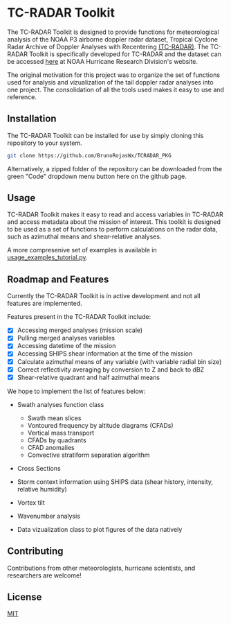 # TC-RADAR Toolkit

The TC-RADAR Toolkit is designed to provide functions for meteorological analysis of the NOAA P3 airborne doppler radar dataset, Tropical Cyclone Radar Archive of Doppler Analyses with Recentering [(TC-RADAR)](https://www.aoml.noaa.gov/ftp/pub/hrd/data/radar/level3/TC_RADAR_README.pdf). The TC-RADAR Toolkit is specifically developed for TC-RADAR and the dataset can be accessed [here](https://www.aoml.noaa.gov/ftp/pub/hrd/data/radar/level3/) at NOAA Hurricane Research Division's website.

The original motivation for this project was to organize the set of functions used for analysis and vizualization of the tail doppler radar analyses into one project. The consolidation of all the tools used makes it easy to use and reference.

## Installation

The TC-RADAR Toolkit can be installed for use by simply cloning this repository to your system.

```bash
git clone https://github.com/BrunoRojasWx/TCRADAR_PKG
```

Alternatively, a zipped folder of the repository can be downloaded from the green "Code" dropdown menu button here on the github page.

## Usage

TC-RADAR Toolkit makes it easy to read and access variables in TC-RADAR and access metadata about the mission of interest. This toolkit is designed to be used as a set of functions to perform calculations on the radar data, such as azimuthal means and shear-relative analyses.

A more compresenive set of examples is available in [usage_examples_tutorial.py](https://github.com/BrunoRojasWx/TCRADAR_PKG/blob/master/usage_examples_tutorial.py).

## Roadmap and Features

Currently the TC-RADAR Toolkit is in active development and not all features are implemented. 

Features present in the TC-RADAR Toolkit include:
- [x] Accessing merged analyses (mission scale)
- [x] Pulling merged analyses variables
- [x] Accessing datetime of the mission
- [x] Accessing SHIPS shear information at the time of the mission
- [x] Calculate azimuthal means of any variable (with variable radial bin size)
- [x] Correct reflectivity averaging by conversion to Z and back to dBZ
- [x] Shear-relative quadrant and half azimuthal means

We hope to implement the list of features below:

- Swath analyses function class
    - Swath mean slices
    - Vontoured frequency by altitude diagrams (CFADs)
    - Vertical mass transport
    - CFADs by quadrants
    - CFAD anomalies
    - Convective stratiform separation algorithm

- Cross Sections
- Storm context information using SHIPS data (shear history, intensity, relative humidity)
- Vortex tilt
- Wavenumber analysis
- Data vizualization class to plot figures of the data natively

## Contributing

Contributions from other meteorologists, hurricane scientists, and researchers are welcome!

## License

[MIT](https://choosealicense.com/licenses/mit/)